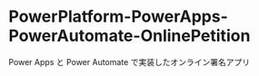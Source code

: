 # PowerPlatform-PowerApps-PowerAutomate-OnlinePetition
 Power Apps と Power Automate で実装したオンライン署名アプリ
